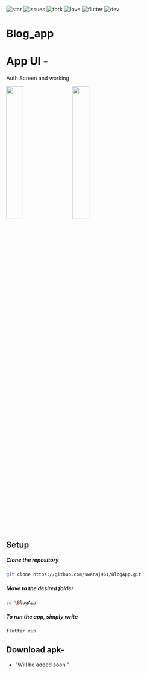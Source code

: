 

![star](https://img.shields.io/github/stars/swaraj961/BlogApp) ![issues](https://img.shields.io/github/issues/swaraj961/BlogApp) ![fork](https://img.shields.io/github/forks/swaraj961/BlogApp) ![love](https://img.shields.io/badge/open%20%20source-%E2%9D%A4-red) ![flutter](https://img.shields.io/badge/Flutter-Framework-blue) ![dev](https://img.shields.io/badge/Developed%20by%20-Swaraj-orange)


# Blog_app &nbsp;


# App UI -
Auth Screen and working

<img src="https://github.com/swaraj961/BlogApp/blob/master/demo/Intro%20and%20auth.gif" width="
30%">&nbsp;&nbsp;&nbsp; 
&nbsp;&nbsp;<img src="https://github.com/swaraj961/BlogApp/blob/master/demo/Working.gif" width="
30%">&nbsp;&nbsp;&nbsp; <br>


 ## Setup

  ##### Clone the repository
```bash
git clone https://github.com/swaraj961/BlogApp.git
```
  ##### Move to the desired folder
```bash
cd \BlogApp
```

  ##### To run the app, simply write
```bash
flutter run
```
## Download apk-
- "Will be added soon "

